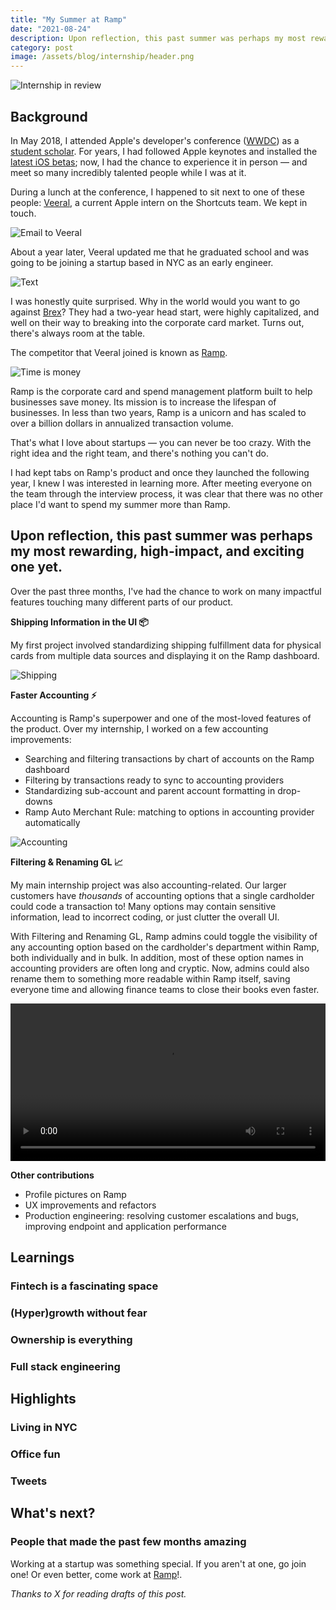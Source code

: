 ```yaml
---
title: "My Summer at Ramp"
date: "2021-08-24"
description: Upon reflection, this past summer was perhaps my most rewarding, high-impact, and exciting one yet.
category: post
image: /assets/blog/internship/header.png
---
```


![Internship in review](/assets/blog/internship/header.png)

## Background

In May 2018, I attended Apple's developer's conference ([WWDC](https://developer.apple.com/wwdc)) as a [student scholar](https://www.youtube.com/watch?v=b3Huqtw2log). For years, I had followed Apple keynotes and installed the [latest iOS betas](https://www.youtube.com/watch?v=H3mtgIvBElM); now, I had the chance to experience it in person — and meet so many incredibly talented people while I was at it.

During a lunch at the conference, I happened to sit next to one of these people: [Veeral](https://veeralpatel.com), a current Apple intern on the Shortcuts team. We kept in touch.

![Email to Veeral](/assets/blog/internship/email.png)

About a year later, Veeral updated me that he graduated school and was going to be joining a startup based in NYC as an early engineer.

![Text](/assets/blog/internship/text.png)

I was honestly quite surprised. Why in the world would you want to go against [Brex](https://brex.com)? They had a two-year head start, were highly capitalized, and well on their way to breaking into the corporate card market. Turns out, there's always room at the table.

The competitor that Veeral joined is known as [Ramp](https://ramp.com).

![Time is money](/assets/blog/internship/time-is-money.jpg)

Ramp is the corporate card and spend management platform built to help businesses save money. Its mission is to increase the lifespan of businesses. In less than two years, Ramp is a unicorn and has scaled to over a billion dollars in annualized transaction volume.

That's what I love about startups — you can never be too crazy. With the right idea and the right team, and there's nothing you can't do.

I had kept tabs on Ramp's product and once they launched the following year, I knew I was interested in learning more. After meeting everyone on the team through the interview process, it was clear that there was no other place I'd want to spend my summer more than Ramp.

## Upon reflection, this past summer was perhaps my most rewarding, high-impact, and exciting one yet.

Over the past three months, I've had the chance to work on many impactful features touching many different parts of our product.

**Shipping Information in the UI 📦**

My first project involved standardizing shipping fulfillment data for physical cards from multiple data sources and displaying it on the Ramp dashboard.

![Shipping](/assets/blog/internship/shipping.png)

**Faster Accounting ⚡**

Accounting is Ramp's superpower and one of the most-loved features of the product. Over my internship, I worked on a few accounting improvements:

- Searching and filtering transactions by chart of accounts on the Ramp dashboard
- Filtering by transactions ready to sync to accounting providers
- Standardizing sub-account and parent account formatting in drop-downs
- Ramp Auto Merchant Rule: matching to options in accounting provider automatically

![Accounting](/assets/blog/internship/accounting.png)

**Filtering & Renaming GL 📈**

My main internship project was also accounting-related. Our larger customers have _thousands_ of accounting options that a single cardholder could code a transaction to! Many options may contain sensitive information, lead to incorrect coding, or just clutter the overall UI.

With Filtering and Renaming GL, Ramp admins could toggle the visibility of any accounting option based on the cardholder's department within Ramp, both individually and in bulk. In addition, most of these option names in accounting providers are often long and cryptic. Now, admins could also rename them to something more readable within Ramp itself, saving everyone time and allowing finance teams to close their books even faster.

<div class="mx-auto max-w-sm">
<video width="100%" controls src="/assets/blog/internship/GL.mov"></video>
</div>

**Other contributions**

- Profile pictures on Ramp
- UX improvements and refactors
- Production engineering: resolving customer escalations and bugs, improving endpoint and application performance

## Learnings

### Fintech is a fascinating space

### (Hyper)growth without fear 

### Ownership is everything

### Full stack engineering 

## Highlights

### Living in NYC 

### Office fun

### Tweets

## What's next? 

### People that made the past few months amazing 

Working at a startup was something special. If you aren't at one, go join one! Or even better, come work at [Ramp](https://ramp.com/careers)!.

*Thanks to X for reading drafts of this post.*

